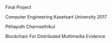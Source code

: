 Final Project

Computer Engineering Kasetsart University 2017

Pithayuth Charnsethikul

Blockchain For Distributed Multimedia Evidence

